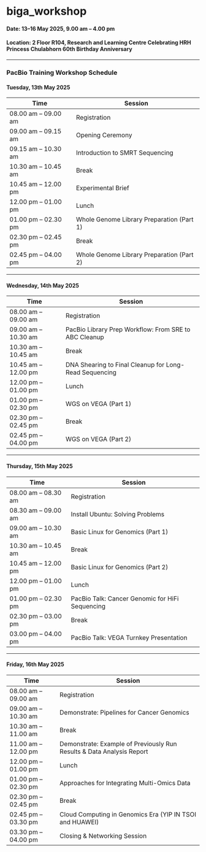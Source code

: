 # biga_workshop
#### Date: 13–16 May 2025, 9.00 am – 4.00 pm
#### Location: 2 Floor R104, Research and Learning Centre Celebrating HRH Princess Chulabhorn 60th Birthday Anniversary
---
### **PacBio Training Workshop Schedule**

#### **Tuesday, 13th May 2025**

| Time                  | Session                                         |
|-----------------------|----------------------------------------------------------------------|
| 08.00 am – 09.00 am   | Registration                                    |
| 09.00 am – 09.15 am   | Opening Ceremony                                |
| 09.15 am – 10.30 am   | Introduction to SMRT Sequencing                 |
| 10.30 am – 10.45 am   | Break                                           |
| 10.45 am – 12.00 pm   | Experimental Brief                              |
| 12.00 pm – 01.00 pm   | Lunch                                           |
| 01.00 pm – 02.30 pm   | Whole Genome Library Preparation (Part 1)       |
| 02.30 pm – 02.45 pm   | Break                                           |
| 02.45 pm – 04.00 pm   | Whole Genome Library Preparation (Part 2)       |

---

#### **Wednesday, 14th May 2025**

| Time                  | Session                                                         |
|-----------------------|----------------------------------------------------------------------|
| 08.00 am – 09.00 am   | Registration                                                    |
| 09.00 am – 10.30 am   | PacBio Library Prep Workflow: From SRE to ABC Cleanup           |
| 10.30 am – 10.45 am   | Break                                                           |
| 10.45 am – 12.00 pm   | DNA Shearing to Final Cleanup for Long-Read Sequencing          |
| 12.00 pm – 01.00 pm   | Lunch                                                           |
| 01.00 pm – 02.30 pm   | WGS on VEGA (Part 1)                                            |
| 02.30 pm – 02.45 pm   | Break                                                           |
| 02.45 pm – 04.00 pm   | WGS on VEGA (Part 2)                                            |

---

#### **Thursday, 15th May 2025**

| Time                  | Session                                          |
|-----------------------|----------------------------------------------------------------------|
| 08.00 am – 08.30 am   | Registration                                     |
| 08.30 am – 09.00 am   | Install Ubuntu: Solving Problems                 |
| 09.00 am – 10.30 am   | Basic Linux for Genomics (Part 1)               |
| 10.30 am – 10.45 am   | Break                                            |
| 10.45 am – 12.00 pm   | Basic Linux for Genomics (Part 2)               |
| 12.00 pm – 01.00 pm   | Lunch                                            |
| 01.00 pm – 02.30 pm   | PacBio Talk: Cancer Genomic for HiFi Sequencing |
| 02.30 pm – 03.00 pm   | Break                                            |
| 03.00 pm – 04.00 pm   | PacBio Talk: VEGA Turnkey Presentation           |

---

#### **Friday, 16th May 2025**

| Time                  | Session                                                              |
|-----------------------|----------------------------------------------------------------------|
| 08.00 am – 09.00 am   | Registration                                                         |
| 09.00 am – 10.30 am   | Demonstrate: Pipelines for Cancer Genomics                           |
| 10.30 am – 11.00 am   | Break                                                                |
| 11.00 am – 12.00 pm   | Demonstrate: Example of Previously Run Results & Data Analysis Report |
| 12.00 pm – 01.00 pm   | Lunch                                                                |
| 01.00 pm – 02.30 pm   | Approaches for Integrating Multi-Omics Data                          |
| 02.30 pm – 02.45 pm   | Break                                                                |
| 02.45 pm – 03.30 pm   | Cloud Computing in Genomics Era (YIP IN TSOI and HUAWEI)             |
| 03.30 pm – 04.00 pm   | Closing & Networking Session                                         |
